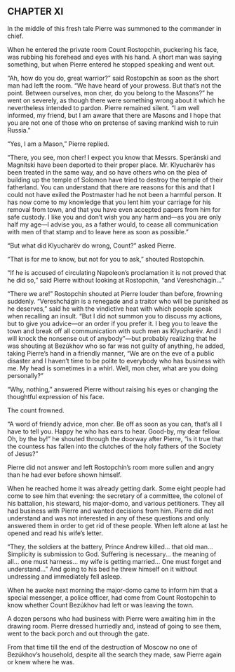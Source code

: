 ## CHAPTER XI

In the middle of this fresh tale Pierre was summoned to the commander in
chief.

When he entered the private room Count Rostopchín, puckering his face,
was rubbing his forehead and eyes with his hand. A short man was saying
something, but when Pierre entered he stopped speaking and went out.

“Ah, how do you do, great warrior?” said Rostopchín as soon as the short
man had left the room. “We have heard of your prowess. But that’s not
the point. Between ourselves, mon cher, do you belong to the Masons?” he
went on severely, as though there were something wrong about it which
he nevertheless intended to pardon. Pierre remained silent. “I am well
informed, my friend, but I am aware that there are Masons and I hope
that you are not one of those who on pretense of saving mankind wish to
ruin Russia.”

“Yes, I am a Mason,” Pierre replied.

“There, you see, mon cher! I expect you know that Messrs. Speránski and
Magnítski have been deported to their proper place. Mr. Klyucharëv has
been treated in the same way, and so have others who on the plea of
building up the temple of Solomon have tried to destroy the temple of
their fatherland. You can understand that there are reasons for this and
that I could not have exiled the Postmaster had he not been a harmful
person. It has now come to my knowledge that you lent him your carriage
for his removal from town, and that you have even accepted papers from
him for safe custody. I like you and don’t wish you any harm and—as
you are only half my age—I advise you, as a father would, to cease
all communication with men of that stamp and to leave here as soon as
possible.”

“But what did Klyucharëv do wrong, Count?” asked Pierre.

“That is for me to know, but not for you to ask,” shouted Rostopchín.

“If he is accused of circulating Napoleon’s proclamation it is not
proved that he did so,” said Pierre without looking at Rostopchín, “and
Vereshchágin...”

“There we are!” Rostopchín shouted at Pierre louder than before,
frowning suddenly. “Vereshchágin is a renegade and a traitor who will
be punished as he deserves,” said he with the vindictive heat with which
people speak when recalling an insult. “But I did not summon you to
discuss my actions, but to give you advice—or an order if you prefer it.
I beg you to leave the town and break off all communication with such
men as Klyucharëv. And I will knock the nonsense out of anybody”—but
probably realizing that he was shouting at Bezúkhov who so far was not
guilty of anything, he added, taking Pierre’s hand in a friendly manner,
“We are on the eve of a public disaster and I haven’t time to be polite
to everybody who has business with me. My head is sometimes in a whirl.
Well, mon cher, what are you doing personally?”

“Why, nothing,” answered Pierre without raising his eyes or changing the
thoughtful expression of his face.

The count frowned.

“A word of friendly advice, mon cher. Be off as soon as you can, that’s
all I have to tell you. Happy he who has ears to hear. Good-by, my dear
fellow. Oh, by the by!” he shouted through the doorway after Pierre,
“is it true that the countess has fallen into the clutches of the holy
fathers of the Society of Jesus?”

Pierre did not answer and left Rostopchín’s room more sullen and angry
than he had ever before shown himself.

When he reached home it was already getting dark. Some eight people had
come to see him that evening: the secretary of a committee, the colonel
of his battalion, his steward, his major-domo, and various petitioners.
They all had business with Pierre and wanted decisions from him. Pierre
did not understand and was not interested in any of these questions and
only answered them in order to get rid of these people. When left alone
at last he opened and read his wife’s letter.

“They, the soldiers at the battery, Prince Andrew killed... that old
man... Simplicity is submission to God. Suffering is necessary... the
meaning of all... one must harness... my wife is getting married... One
must forget and understand...” And going to his bed he threw himself on
it without undressing and immediately fell asleep.

When he awoke next morning the major-domo came to inform him that a
special messenger, a police officer, had come from Count Rostopchín to
know whether Count Bezúkhov had left or was leaving the town.

A dozen persons who had business with Pierre were awaiting him in the
drawing room. Pierre dressed hurriedly and, instead of going to see
them, went to the back porch and out through the gate.

From that time till the end of the destruction of Moscow no one of
Bezúkhov’s household, despite all the search they made, saw Pierre again
or knew where he was.





